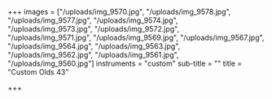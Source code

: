 +++
images = ["/uploads/img_9570.jpg", "/uploads/img_9578.jpg", "/uploads/img_9577.jpg", "/uploads/img_9574.jpg", "/uploads/img_9573.jpg", "/uploads/img_9572.jpg", "/uploads/img_9571.jpg", "/uploads/img_9569.jpg", "/uploads/img_9567.jpg", "/uploads/img_9564.jpg", "/uploads/img_9563.jpg", "/uploads/img_9562.jpg", "/uploads/img_9561.jpg", "/uploads/img_9560.jpg"]
instruments = "custom"
sub-title = ""
title = "Custom Olds 43"

+++
